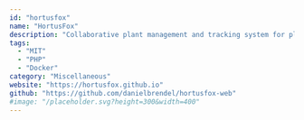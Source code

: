```yaml
---
id: "hortusfox"
name: "HortusFox"
description: "Collaborative plant management and tracking system for plant enthusiasts."
tags:
  - "MIT"
  - "PHP"
  - "Docker"
category: "Miscellaneous"
website: "https://hortusfox.github.io"
github: "https://github.com/danielbrendel/hortusfox-web"
#image: "/placeholder.svg?height=300&width=400"
---
```


